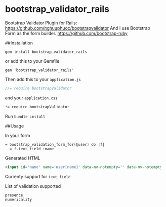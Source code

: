 bootstrap_validator_rails
=========================

Bootstrap Validator Plugin for Rails: https://github.com/nghuuphuoc/bootstrapvalidator
And I use Bootstrap Form as the form builder. https://github.com/bootstrap-ruby

##Installation
```
gem install bootstrap_validator_rails
```
or add this to your Gemfile
```
gem 'bootstrap_validator_rails'
```

Then add this to your `application.js`
```javascript
//= require bootstrapValidator
```

and your `application.css`

```css
*= require bootstrapValidator
```
Run `bundle install`

##Usage

In your form

```haml
= bootstrap_validation_form_for(@user) do |f|
  = f.text_field :name
```

Generated HTML

```html
<input id='name' name='user[name]' data-mv-notempty='' data-mv-notempty-message='cannot be blank' />
```

Currenty support for `text_field`

List of validation supported
```
presence
numericality
```

